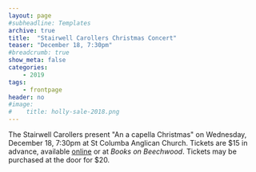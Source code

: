 ```yaml
---
layout: page
#subheadline: Templates
archive: true
title:  "Stairwell Carollers Christmas Concert"
teaser: "December 18, 7:30pm"
#breadcrumb: true
show_meta: false
categories:
    - 2019
tags:
    - frontpage
header: no
#image:
#    title: holly-sale-2018.png
---
```

The Stairwell Carollers present "An a capella Christmas" on Wednesday, December 18, 7:30pm at St Columba Anglican Church.  Tickets are $15 in advance, available [online][1] or at *Books on Beechwood*.  Tickets may be purchased at the door for $20.

 [1]: https://www.canadahelps.org/en/charities/the-stairwell-carollers/events/an-a-capella-christmas-dec-18th
